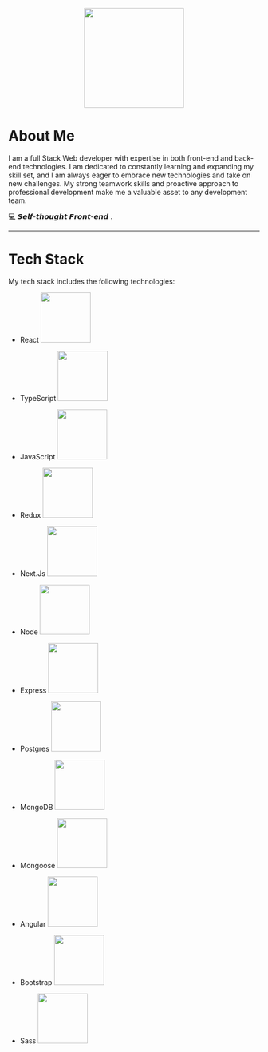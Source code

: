 
<p align="center">
  <img src="https://media.giphy.com/media/UcQSokPVOjz1eBX9G2/giphy.gif" height="200" width="200">
</p>

# About Me

I am a full Stack Web developer with expertise in both front-end and back-end technologies. I am dedicated to constantly learning and expanding my skill set, and I am always eager to embrace new technologies and take on new challenges. My strong teamwork skills and proactive approach to professional development make me a valuable asset to any development team.

:computer: 𝙎𝙚𝙡𝙛-𝙩𝙝𝙤𝙪𝙜𝙝𝙩 𝙁𝙧𝙤𝙣𝙩-𝙚𝙣𝙙 .

---

# Tech Stack

My tech stack includes the following technologies:

  
- React 
  <img src="https://upload.wikimedia.org/wikipedia/commons/a/a7/React-icon.svg" height="100" width="100">
  
- TypeScript 
  <img src="https://upload.wikimedia.org/wikipedia/commons/2/27/TypeScript_Logo.png" height="100" width="100">
  
- JavaScript 
  <img src="https://upload.wikimedia.org/wikipedia/commons/6/6a/JavaScript-logo.png" height="100" width="100">
  
- Redux 
  <img src="https://upload.wikimedia.org/wikipedia/commons/7/72/Redux.png" height="100" width="100">
  
- Next.Js 
  <img src="https://seeklogo.com/images/N/next-js-logo-7929C61A0D-seeklogo.com.png" height="100" width="100">
  
- Node 
  <img src="https://upload.wikimedia.org/wikipedia/commons/d/d9/Node.js_logo.svg" height="100" width="100">
  
- Express 
  <img src="https://upload.wikimedia.org/wikipedia/commons/6/64/Expressjs.png" height="100" width="100">
  
- Postgres 
  <img src="https://upload.wikimedia.org/wikipedia/en/2/29/Postgresql_elephant.svg" height="100" width="100">
  
- MongoDB 
  <img src="https://upload.wikimedia.org/wikipedia/en/4/45/MongoDB-Logo.svg" height="100" width="100">
  
- Mongoose 
  <img src="https://camo.githubusercontent.com/fc61dcbdb7a5ebea3b9dc1b3f520f2dd1f098a03/68747470733a2f2f6d6f6e676f7365642e6769746875622e696f2f72656163742f696d616765732f6d6f6e676f7365642d6c6f676f2e737667" height="100" width="100">
  
- Angular 
  <img src="https://upload.wikimedia.org/wikipedia/commons/c/cf/Angular_full_color_logo.svg" height="100" width="100">
  
- Bootstrap 
  <img src="https://upload.wikimedia.org/wikipedia/commons/b/b2/Bootstrap_logo.svg" height="100" width="100">
  
- Sass 
  <img src="https://upload.wikimedia.org/wikipedia/commons/9/96/Sass_Logo_Color.svg" height="100" width="100">

<!--
**Yeraldinnesan/Yeraldinnesan** is a ✨ _special_ ✨ repository because its `README.md` (this file) appears on your GitHub profile.

Here are some ideas to get you started:

- 🔭 I’m currently working on ...
- 🌱 I’m currently learning ...
- 👯 I’m looking to collaborate on ...
- 🤔 I’m looking for help with ...
- 💬 Ask me about ...
- 📫 How to reach me: ...
- 😄 Pronouns: ...
- ⚡ Fun fact: ...
-->
